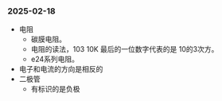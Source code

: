 
### 2025-02-18
- 电阻
  - 碳膜电阻。
  - 电阻的读法，103 10K 最后的一位数字代表的是 10的3次方。
  - e24系列电阻。
- 电子和电流的方向是相反的
- 二极管
  - 有标识的是负极